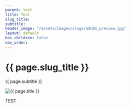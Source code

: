 ```yaml
---
parent: test
title: Test
slug_title: 
subtitle: 
header_image: "/assets/images/slugs/adn01_preview.jpg"
layout: default
has_children: false
nav_order:
---
```

<div class="slug">
    <div class="title-container">
        <h1 class="page-title">{{ page.slug_title }}</h1>
        <p class="page-subtitle">{{ page.subtitle }}</p>
    </div>
    <div class="image-container faded-left">
        <img src="{{ page.header_image | relative_url }}" alt="{{ page.title }}" />
    </div>
</div>


<span class="text-grey-dk-000 fs-9 fw-700">TEST</span>

